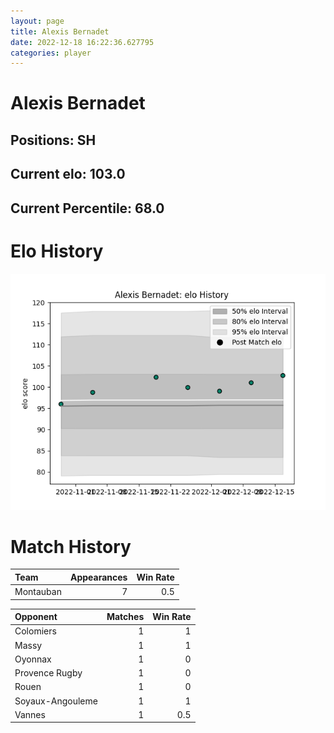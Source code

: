 ```yaml
---  
layout: page  
title: Alexis Bernadet  
date: 2022-12-18 16:22:36.627795  
categories: player  
---
```

# Alexis Bernadet

## Positions: SH

## Current elo: 103.0

## Current Percentile: 68.0

# Elo History


![elo history](history_AlexisBernadet.png)
# Match History


| Team      |   Appearances |   Win Rate |
|:----------|--------------:|-----------:|
| Montauban |             7 |        0.5 |

| Opponent         |   Matches |   Win Rate |
|:-----------------|----------:|-----------:|
| Colomiers        |         1 |        1   |
| Massy            |         1 |        1   |
| Oyonnax          |         1 |        0   |
| Provence Rugby   |         1 |        0   |
| Rouen            |         1 |        0   |
| Soyaux-Angouleme |         1 |        1   |
| Vannes           |         1 |        0.5 |